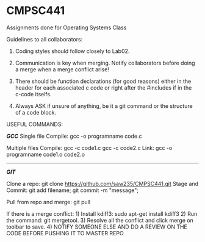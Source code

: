 # CMPSC441
Assignments done for Operating Systems Class


Guidelines to all collaborators:
1) Coding styles should follow closely to Lab02.
2) Communication is key when merging. Notify collaborators before doing a merge when a merge conflict arise!
3) There should be function declarations (for good reasons) either in the header for each associated c code or right after the #includes
   if in the c-code itselfs.

4) Always ASK if unsure of anything, be it a git command or the structure of a code block.


USEFUL COMMANDS:

*****GCC*****
Single file
Compile: gcc -o programname code.c

Multiple files
Compile: gcc -c code1.c
         gcc -c code2.c
Link:    gcc -o programname code1.o code2.o

**************
*****GIT*****

Clone a repo: git clone https://github.com/saw235/CMPSC441.git
Stage and Commit:  git add filename; git commit -m "message";

Pull from repo and merge: git pull

If there is a merge conflict:
    1) Install kdiff3: sudo apt-get install kdiff3
    2) Run the command: git mergetool.
    3) Resolve all the conflict and click merge on toolbar to save.
    4) NOTIFY SOMEONE ELSE AND DO A REVIEW ON THE CODE BEFORE PUSHING IT TO MASTER REPO
    
